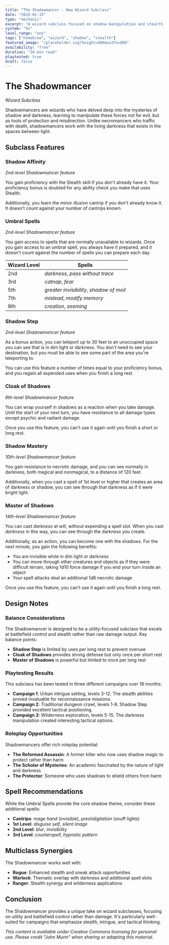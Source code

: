 ```yaml
---
title: "The Shadowmancer - New Wizard Subclass"
date: "2024-01-15"
type: "mechanic"
excerpt: "A wizard subclass focused on shadow manipulation and stealth magic. Harness the power of darkness to confound enemies and protect allies through cunning rather than raw force."
system: "5e"
level_range: "any"
tags: ["homebrew", "wizard", "shadow", "stealth"]
featured_image: "/placeholder.svg?height=400&width=800"
availability: "free"
duration: "10 min read"
playtested: true
draft: false
---
```


# The Shadowmancer

*Wizard Subclass*

Shadowmancers are wizards who have delved deep into the mysteries of shadow and darkness, learning to manipulate these forces not for evil, but as tools of protection and misdirection. Unlike necromancers who traffic with death, shadowmancers work with the living darkness that exists in the spaces between light.

## Subclass Features

### Shadow Affinity
*2nd-level Shadowmancer feature*

You gain proficiency with the Stealth skill if you don't already have it. Your proficiency bonus is doubled for any ability check you make that uses Stealth.

Additionally, you learn the *minor illusion* cantrip if you don't already know it. It doesn't count against your number of cantrips known.

### Umbral Spells
*2nd-level Shadowmancer feature*

You gain access to spells that are normally unavailable to wizards. Once you gain access to an umbral spell, you always have it prepared, and it doesn't count against the number of spells you can prepare each day.

| Wizard Level | Spells |
|--------------|--------|
| 2nd | *darkness*, *pass without trace* |
| 3rd | *catnap*, *fear* |
| 5th | *greater invisibility*, *shadow of moil* |
| 7th | *mislead*, *modify memory* |
| 9th | *creation*, *seeming* |

### Shadow Step
*2nd-level Shadowmancer feature*

As a bonus action, you can teleport up to 30 feet to an unoccupied space you can see that is in dim light or darkness. You don't need to see your destination, but you must be able to see some part of the area you're teleporting to.

You can use this feature a number of times equal to your proficiency bonus, and you regain all expended uses when you finish a long rest.

### Cloak of Shadows
*6th-level Shadowmancer feature*

You can wrap yourself in shadows as a reaction when you take damage. Until the start of your next turn, you have resistance to all damage types except psychic and radiant damage.

Once you use this feature, you can't use it again until you finish a short or long rest.

### Shadow Mastery
*10th-level Shadowmancer feature*

You gain resistance to necrotic damage, and you can see normally in darkness, both magical and nonmagical, to a distance of 120 feet.

Additionally, when you cast a spell of 1st level or higher that creates an area of darkness or shadow, you can see through that darkness as if it were bright light.

### Master of Shadows
*14th-level Shadowmancer feature*

You can cast *darkness* at will, without expending a spell slot. When you cast *darkness* in this way, you can see through the darkness you create.

Additionally, as an action, you can become one with the shadows. For the next minute, you gain the following benefits:

- You are invisible while in dim light or darkness
- You can move through other creatures and objects as if they were difficult terrain, taking 1d10 force damage if you end your turn inside an object
- Your spell attacks deal an additional 1d8 necrotic damage

Once you use this feature, you can't use it again until you finish a long rest.

## Design Notes

### Balance Considerations

The Shadowmancer is designed to be a utility-focused subclass that excels at battlefield control and stealth rather than raw damage output. Key balance points:

- **Shadow Step** is limited by uses per long rest to prevent overuse
- **Cloak of Shadows** provides strong defense but only once per short rest
- **Master of Shadows** is powerful but limited to once per long rest

### Playtesting Results

This subclass has been tested in three different campaigns over 18 months:

- **Campaign 1**: Urban intrigue setting, levels 3-12. The stealth abilities proved invaluable for reconnaissance missions.
- **Campaign 2**: Traditional dungeon crawl, levels 1-8. Shadow Step provided excellent tactical positioning.
- **Campaign 3**: Wilderness exploration, levels 5-15. The darkness manipulation created interesting tactical options.

### Roleplay Opportunities

Shadowmancers offer rich roleplay potential:

- **The Reformed Assassin**: A former killer who now uses shadow magic to protect rather than harm
- **The Scholar of Mysteries**: An academic fascinated by the nature of light and darkness
- **The Protector**: Someone who uses shadows to shield others from harm

## Spell Recommendations

While the Umbral Spells provide the core shadow theme, consider these additional spells:

- **Cantrips**: *mage hand* (invisible), *prestidigitation* (snuff lights)
- **1st Level**: *disguise self*, *silent image*
- **2nd Level**: *blur*, *invisibility*
- **3rd Level**: *counterspell*, *hypnotic pattern*

## Multiclass Synergies

The Shadowmancer works well with:

- **Rogue**: Enhanced stealth and sneak attack opportunities
- **Warlock**: Thematic overlap with darkness and additional spell slots
- **Ranger**: Stealth synergy and wilderness applications

## Conclusion

The Shadowmancer provides a unique take on wizard subclasses, focusing on utility and battlefield control rather than damage. It's particularly well-suited for campaigns that emphasize stealth, intrigue, and tactical thinking.

*This content is available under Creative Commons licensing for personal use. Please credit "John Munn" when sharing or adapting this material.*
